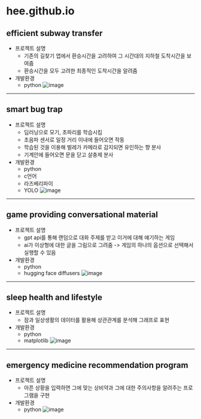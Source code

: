 # hee.github.io
## efficient subway transfer
- 프로젝트 설명
  - 기존의 길찾기 앱에서 환승시간을 고려하여 그 시간대의 지하철 도착시간을 보여줌
  - 환승시간을 모두 고려한 최종적인 도착시간을 알려줌
- 개발환경
  - python
  ![image](https://github.com/user-attachments/assets/bd06f462-1648-43fe-bcb8-0eca521c7c4a)
---
## smart bug trap
- 프로젝트 설명
  - 딥러닝으로 모기, 초파리를 학습시킴
  - 초음파 센서로 일정 거리 이내에 들어오면 작동
  - 학습된 것을 이용해 벌레가 카메라로 감지되면 유인하는 향 분사
  - 기계안에 들어오면 문을 닫고 살충제 분사
- 개발환경
  - python
  - c언어
  - 라즈베리파이
  - YOLO
  ![image](https://github.com/user-attachments/assets/bf51bbfd-0801-40af-beb6-c875020f0a1f)
---
## game providing conversational material
- 프로젝트 설명
  - gpt api를 통해 랜덤으로 대화 주제를 받고 이거에 대해 얘기하는 게임
  - ai가 이상형에 대한 글을 그림으로 그려줌 -> 게임의 하나의 옵션으로 선택해서 실행할 수 있음
- 개발환경
  - python
  - hugging face diffusers
  ![image](https://github.com/user-attachments/assets/9e807ddc-d26e-4c0d-8e66-c2241769d8e8)
---
## sleep health and lifestyle
- 프로젝트 설명
  - 잠과 일상생활의 데이터를 활용해 상관관계를 분석해 그래프로 표현
- 개발환경
  - python
  - matplotlib
  ![image](https://github.com/user-attachments/assets/52e07350-5007-4378-b593-9b329672418d)
---
## emergency medicine recommendation program
- 프로젝트 설명
  - 아픈 상황을 입력하면 그에 맞는 상비약과 그에 대한 주의사항을 알려주는 프로그램을 구현
- 개발환경
  - python
  ![image](https://github.com/user-attachments/assets/ab043f3a-3d1a-4f90-8f31-f971309a3897) 


